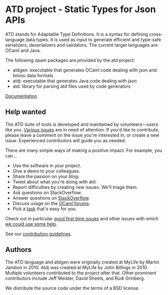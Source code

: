 ATD project - Static Types for Json APIs
==

ATD stands for Adaptable Type Definitions. It is a syntax for defining
cross-language data types. It is used as input to generate efficient
and type-safe serializers, deserializers and validators. The current target
languages are OCaml and Java.

The following opam packages are provided by the atd project:

* atdgen: executable that generates OCaml code dealing with json and
  biniou data formats
* atdj: executable that generates Java code dealing with json
* atd: library for parsing atd files used by code generators

[Documentation](http://atd.readthedocs.io/)

Help wanted
--

The ATD suite of tools is developed and maintained by
volunteers&mdash;users like you.
[Various issues](https://github.com/mjambon/atd/issues) are in need
of attention. If you'd like to contribute, please leave a comment on the
issue you're interested in, or create a new issue. Experienced
contributors will guide you as needed.

There are many simple ways of making a positive impact. For example,
you can...

* Use the software in your project.
* Give a demo to your colleagues.
* Share the passion on your blog.
* Tweet about what you're doing with atd.
* Report difficulties by creating new issues. We'll triage them.
* Ask questions on StackOverflow.
* Answer questions on
  [StackOverflow](https://stackoverflow.com/search?q=atdgen).
* Discuss usage on the [OCaml forums](https://discuss.ocaml.org/).
* Pick a [task](https://github.com/mjambon/atd/issues) that's easy for you.

Check out in particular
[good first time issues](https://github.com/mjambon/atd/issues?q=is%3Aissue+is%3Aopen+label%3A%22good+first+time+issue%22)
and other issues with which
[we could use some help](https://github.com/mjambon/atd/issues?q=is%3Aissue+is%3Aopen+label%3A%22help+wanted%22).

See our [contribution guidelines](https://github.com/mjambon/documents/blob/master/how-to-contribute.md).

Authors
--

The ATD language and atdgen were originally created at MyLife by
Martin Jambon in 2010. Atdj was created at MyLife by John
Billings in 2010. Multiple volunteers contributed to the project after that.
Other prominent contributors include Jeff Meister, David
Sheets, and Rudi Grinberg.

We distribute the source code under the terms of a BSD license.
